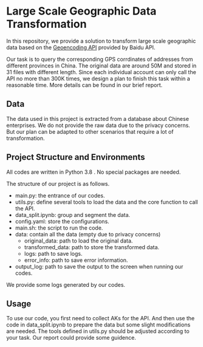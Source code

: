 # Large Scale Geographic Data Transformation

In this repository, we provide a solution to transform large scale geographic data based on the [Geoencoding API](https://lbsyun.baidu.com/index.php?title=webapi/guide/webservice-geocoding) provided by Baidu API. 

Our task is to query the  corresponding GPS corrdinates of addresses from different provinces in China. The original data are around 50M and stored in 31 files with different length. Since each individual account can only call the API no more than 300K times, we design a plan to finish this task within a reasonable time. More details can be found in our brief report.

## Data
The data used in this project is extracted from a database about Chinese enterprises. We do not provide the raw data due to the privacy concerns. But our plan can be adapted to other scenarios that require a lot of transformation.

## Project Structure and Environments

All codes are written in Python 3.8 . No special packages are needed.

The structure of our project is as follows.
- main.py: the entrance of our codes.
- utils.py: define several tools to load the data and the core function to call the API.
- data\_split.ipynb: group and segment the data.
- config.yaml: store the configurations.
- main.sh: the script to run the code.
- data: contain all the data (empty due to privacy concerns)
    - original\_data: path to load the original data.
    - transformed\_data: path to store the transformed data.
    - logs: path to save logs.
    - error\_info: path to save error information.
- output\_log: path to save the output to the screen when running our codes.

We provide some logs generated by our codes.

## Usage

To use our code, you first need to collect AKs for the API. And then use the code in data\_split.ipynb to prepare the data but some slight modifications are needed. The tools defined in utils.py should be adjusted according to your task. Our report could provide some guidence.